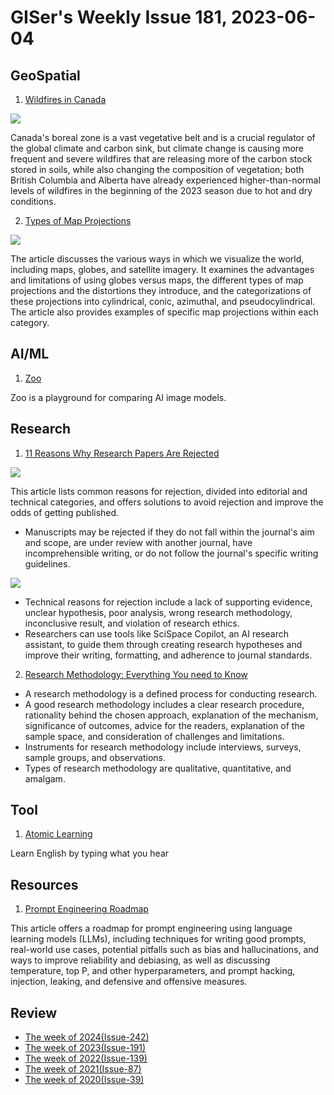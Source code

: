 # GISer's Weekly Issue 181, 2023-06-04

## GeoSpatial

1. [Wildfires in Canada](https://www.geographyrealm.com/wildfires-canada/)

![](https://cdn.shortpixel.ai/spai/q_lossy+w_807+h_467+to_webp+ret_img/https://www.geographyrealm.com/wp-content/uploads/2023/05/map-boreal-zone-canada.jpg)

Canada's boreal zone is a vast vegetative belt and is a crucial regulator of the global climate and carbon sink, but climate change is causing more frequent and severe wildfires that are releasing more of the carbon stock stored in soils, while also changing the composition of vegetation; both British Columbia and Alberta have already experienced higher-than-normal levels of wildfires in the beginning of the 2023 season due to hot and dry conditions.

2. [Types of Map Projections](https://www.geographyrealm.com/types-map-projections/)

![](https://cdn.shortpixel.ai/spai/q_lossy+w_807+h_683+to_webp+ret_img/https://www.geographyrealm.com/wp-content/uploads/2017/09/tissox-matrx-world-mercator-map.jpg)

The article discusses the various ways in which we visualize the world, including maps, globes, and satellite imagery. It examines the advantages and limitations of using globes versus maps, the different types of map projections and the distortions they introduce, and the categorizations of these projections into cylindrical, conic, azimuthal, and pseudocylindrical. The article also provides examples of specific map projections within each category.

## AI/ML

1. [Zoo](https://github.com/replicate/zoo)

Zoo is a playground for comparing AI image models.

## Research

1. [11 Reasons Why Research Papers Are Rejected](https://typeset.io/resources/11-reasons-why-research-papers-are-rejected/)

![](https://typeset.io/resources/content/images/size/w1000/2022/10/editorial-reasons.jpg)

This article lists common reasons for rejection, divided into editorial and technical categories, and offers solutions to avoid rejection and improve the odds of getting published.

- Manuscripts may be rejected if they do not fall within the journal's aim and scope, are under review with another journal, have incomprehensible writing, or do not follow the journal's specific writing guidelines.

![](https://typeset.io/resources/content/images/size/w1000/2022/10/technical-reasons.jpg)

- Technical reasons for rejection include a lack of supporting evidence, unclear hypothesis, poor analysis, wrong research methodology, inconclusive result, and violation of research ethics.
- Researchers can use tools like SciSpace Copilot, an AI research assistant, to guide them through creating research hypotheses and improve their writing, formatting, and adherence to journal standards.

2. [Research Methodology: Everything You need to Know](https://typeset.io/resources/your-step-by-step-guide-to-writing-good-research-methodology/)

- A research methodology is a defined process for conducting research.
- A good research methodology includes a clear research procedure, rationality behind the chosen approach, explanation of the mechanism, significance of outcomes, advice for the readers, explanation of the sample space, and consideration of challenges and limitations.
- Instruments for research methodology include interviews, surveys, sample groups, and observations.
- Types of research methodology are qualitative, quantitative, and amalgam.

## Tool

1. [Atomic Learning](https://atomiclearning.app/)

Learn English by typing what you hear

## Resources

1. [Prompt Engineering Roadmap](https://roadmap.sh/prompt-engineering)

This article offers a roadmap for prompt engineering using language learning models (LLMs), including techniques for writing good prompts, real-world use cases, potential pitfalls such as bias and hallucinations, and ways to improve reliability and debiasing, as well as discussing temperature, top P, and other hyperparameters, and prompt hacking, injection, leaking, and defensive and offensive measures.

## Review

- [The week of 2024(Issue-242)](../2024/issue-242.md)
- [The week of 2023(Issue-191)](../2023/issue-191.md)
- [The week of 2022(Issue-139)](../2022/issue-139.md)
- [The week of 2021(Issue-87)](../2021/issue-87.md)
- [The week of 2020(Issue-39)](../2020/issue-39.md)
